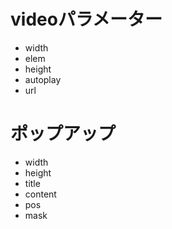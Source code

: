# videoパラメーター

- width
- elem
- height
- autoplay
- url

# ポップアップ
- width
- height
- title
- content
- pos
- mask